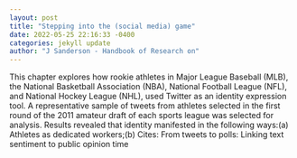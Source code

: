 ```yaml
--- 
layout: post 
title: "Stepping into the (social media) game" 
date: 2022-05-25 22:16:33 -0400 
categories: jekyll update 
author: "J Sanderson - Handbook of Research on" 
--- 
```

This chapter explores how rookie athletes in Major League Baseball (MLB), the National Basketball Association (NBA), National Football League (NFL), and National Hockey League (NHL), used Twitter as an identity expression tool. A representative sample of tweets from athletes selected in the first round of the 2011 amateur draft of each sports league was selected for analysis. Results revealed that identity manifested in the following ways:(a) Athletes as dedicated workers;(b) Cites: From tweets to polls: Linking text sentiment to public opinion time